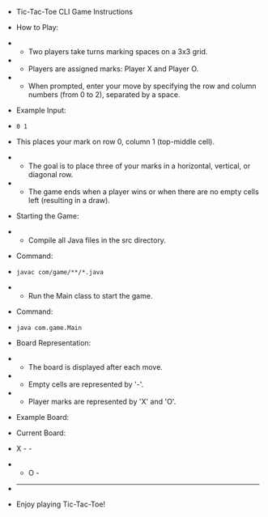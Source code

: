 
 * Tic-Tac-Toe CLI Game Instructions

 * How to Play:
 * - Two players take turns marking spaces on a 3x3 grid.
 * - Players are assigned marks: Player X and Player O.
 * - When prompted, enter your move by specifying the row and column numbers (from 0 to 2), separated by a space.
 *   Example Input:
 *     0 1
 *   This places your mark on row 0, column 1 (top-middle cell).
 * - The goal is to place three of your marks in a horizontal, vertical, or diagonal row.
 * - The game ends when a player wins or when there are no empty cells left (resulting in a draw).

 * Starting the Game:
 * - Compile all Java files in the src directory.
 *   Command:
 *     javac com/game/**/*.java
 * - Run the Main class to start the game.
 *   Command:
 *     java com.game.Main

 * Board Representation:
 * - The board is displayed after each move.
 * - Empty cells are represented by '-'.
 * - Player marks are represented by 'X' and 'O'.

 * Example Board:
 *   Current Board:
 *   X - -
 *   - O -
 *   - - -

 * Enjoy playing Tic-Tac-Toe!

